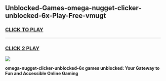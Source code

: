 
## Unblocked-Games-omega-nugget-clicker-unblocked-6x-Play-Free-vmugt
<h3>
<a href="https://premium76.site?title=omega-nugget-clicker-unblocked-6x&ref=18A1">CLICK TO PLAY</a></h3>
<hr>

<h3>
<a href="https://premium76.site?title=omega-nugget-clicker-unblocked-6x&ref=18A1">CLICK 2 PLAY</a>
  
</h3>

<a href="https://premium76.site?title=omega-nugget-clicker-unblocked-6x&ref=18A1"><img src="https://clearcache.store/games.png"></a>


**omega-nugget-clicker-unblocked-6x games unblocked: Your Gateway to Fun and Accessible Online Gaming**

